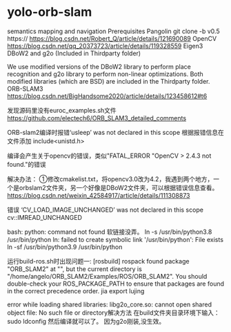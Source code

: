 # yolo-orb-slam
semantics mapping and navigation
Prerequisites
Pangolin
git clone -b v0.5 https://
https://blog.csdn.net/Robert_Q/article/details/121690089
OpenCV
https://blog.csdn.net/qq_20373723/article/details/119328559
Eigen3
DBoW2 and g2o (Included in Thirdparty folder)

We use modified versions of the DBoW2 library to perform place recognition and g2o library to perform non-linear optimizations. Both modified libraries (which are BSD) are included in the Thirdparty folder.
ORB-SLAM3
https://blog.csdn.net/BigHandsome2020/article/details/123458612#t6

发现源码里没有euroc_examples.sh文件
https://github.com/electech6/ORB_SLAM3_detailed_comments

ORB-slam2编译时报错‘usleep’ was not declared in this scope
根据报错信息在文件添加
include<unistd.h>

编译会产生关于opencv的错误，类似"FATAL_ERROR "OpenCV > 2.4.3 not found."的错误

解决办法：
①修改cmakelist.txt，将opencv3.0改为4.2，我遇到两个地方，一个是orbslam2文件夹，另一个好像是DBoW2文件夹，可以根据错误信息查看。
https://blog.csdn.net/weixin_42584917/article/details/111308873

错误 ‘CV_LOAD_IMAGE_UNCHANGED’ was not declared in this scope
cv::IMREAD_UNCHANGED

bash: python: command not found
软链接没弄。
ln -s /usr/bin/python3.8 /usr/bin/python
ln: failed to create symbolic link '/usr/bin/python': File exists
ln -sf /usr/bin/python3.9 /usr/bin/python


运行build-ros.sh时出现问题一:
[rosbuild] rospack found package "ORB_SLAM2" at "", but the current   directory is "/home/angelo/ORB_SLAM2/Examples/ROS/ORB_SLAM2".  You should   double-check your ROS_PACKAGE_PATH to ensure that packages are found in the   correct precedence order.
jia export lujing


error while loading shared libraries: libg2o_core.so: cannot open shared object file: No such file or directory解决方法
在build文件夹目录环境下输入：sudo ldconfig
然后编译就可以了。
因为g2o刚装,没生效。
